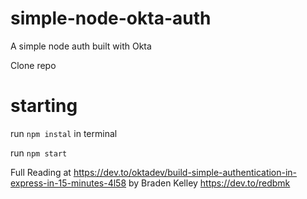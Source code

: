 # simple-node-okta-auth

A simple node auth built with Okta

Clone repo

# starting

run `npm instal` in terminal

run `npm start`

Full Reading at https://dev.to/oktadev/build-simple-authentication-in-express-in-15-minutes-4l58
by Braden Kelley 
https://dev.to/redbmk
